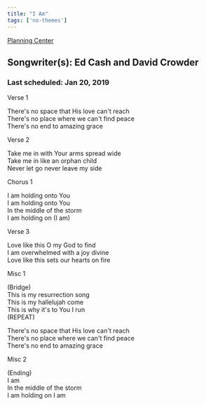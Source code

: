```yaml
---
title: "I Am"
tags: ['no-themes']
---
```


[Planning Center](https://services.planningcenteronline.com/songs/12590659)

## Songwriter(s): Ed Cash and David Crowder
### Last scheduled: Jan 20, 2019          

Verse 1  
  
There's no space that His love can't reach  
There's no place where we can't find peace  
There's no end to amazing grace  
  
Verse 2  
  
Take me in with Your arms spread wide  
Take me in like an orphan child  
Never let go never leave my side  
  
Chorus 1  
  
I am holding onto You  
I am holding onto You  
In the middle of the storm  
I am holding on (I am)  
  
Verse 3  
  
Love like this O my God to find  
I am overwhelmed with a joy divine  
Love like this sets our hearts on fire  
  
Misc 1  
  
(Bridge)  
This is my resurrection song  
This is my hallelujah come  
This is why it's to You I run  
(REPEAT)  
  
There's no space that His love can't reach  
There's no place where we can't find peace  
There's no end to amazing grace  
  
Misc 2  
  
(Ending)  
I am  
In the middle of the storm  
I am holding on I am
